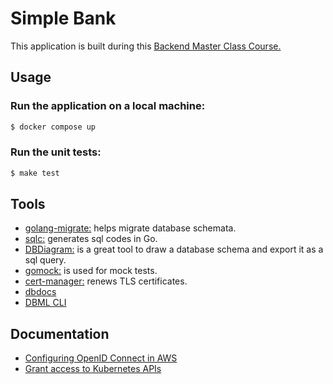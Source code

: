 # Simple Bank
This application is built during this [Backend Master Class Course.](https://www.udemy.com/course/backend-master-class-golang-postgresql-kubernetes/)

## Usage
### Run the application on a local machine:
```bash
$ docker compose up
```

### Run the unit tests:
```bash
$ make test
```

## Tools
- [golang-migrate:](https://github.com/golang-migrate/migrate) helps migrate database schemata.
- [sqlc:](https://sqlc.dev/) generates sql codes in Go.
- [DBDiagram:](https://www.dbdiagram.io/d/Simple-bank-66221b7303593b6b6167e52a) is a great tool to draw a database schema and export it as a sql query.
- [gomock:](https://github.com/golang/mock?tab=readme-ov-file) is used for mock tests.
- [cert-manager:](https://cert-manager.io/) renews TLS certificates.
- [dbdocs](https://dbdocs.io/docs)
- [DBML CLI](https://dbml.dbdiagram.io/cli)

## Documentation
* [Configuring OpenID Connect in AWS](https://docs.github.com/en/actions/deployment/security-hardening-your-deployments/configuring-openid-connect-in-amazon-web-services)
* [Grant access to Kubernetes APIs](https://docs.aws.amazon.com/eks/latest/userguide/grant-k8s-access.html)